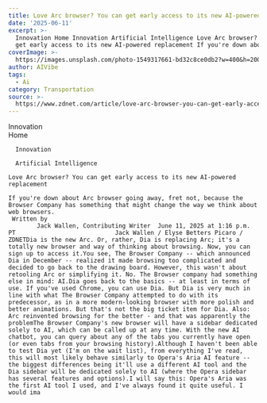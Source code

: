 ```yaml
---
title: Love Arc browser? You can get early access to its new AI-powered replacement
date: '2025-06-11'
excerpt: >-
  Innovation Home Innovation Artificial Intelligence Love Arc browser? You can
  get early access to its new AI-powered replacement If you're down about A...
coverImage: >-
  https://images.unsplash.com/photo-1549317661-bd32c8ce0db2?w=400&h=200&fit=crop&auto=format
author: AIVibe
tags:
  - Ai
category: Transportation
source: >-
  https://www.zdnet.com/article/love-arc-browser-you-can-get-early-access-to-its-new-ai-powered-replacement/
---
```

Innovation      
      Home
    
      Innovation
    
      Artificial Intelligence
       
    Love Arc browser? You can get early access to its new AI-powered replacement
     
    If you're down about Arc browser going away, fret not, because the Browser Company has something that might change the way we think about web browsers.
     Written by 
            Jack Wallen, Contributing Writer  June 11, 2025 at 1:16 p.m. PT                            Jack Wallen / Elyse Betters Picaro / ZDNETDia is the new Arc. Or, rather, Dia is replacing Arc; it's a totally new browser and way of thinking about browsing. Now, you can sign up to access it.You see, The Browser Company -- which announced Dia in December -- realized it made browsing too complicated and decided to go back to the drawing board. However, this wasn't about retooling Arc or simplifying it. No. The Browser company had something else in mind: AI.Dia goes back to the basics -- at least in terms of use. If you've used Chrome, you can use Dia. But Dia is very much in line with what The Browser Company attempted to do with its predecessor, as in a more modern-looking browser with more polish and better animations. But that's not the big ticket item for Dia. Also: Arc reinvented browsing for the better - and that was apparently the problemThe Browser Company's new browser will have a sidebar dedicated solely to AI, which can be called up at any time. With the new AI chatbot, you can query about any of the tabs you currently have open (or even tabs from your browsing history).Although I haven't been able to test Dia yet (I'm on the wait list), from everything I've read, this will most likely behave similarly to Opera's Aria AI feature -- the biggest differences being it'll use a different AI tool and the Dia sidebar will be dedicated solely to AI (where the Opera sidebar has several features and options).I will say this: Opera's Aria was the first AI tool I used, and I've always found it quite useful. I would ima

